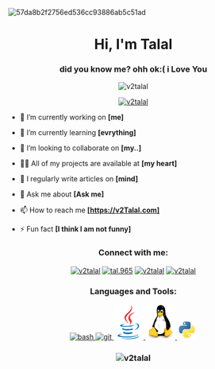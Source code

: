![57da8b2f2756ed536cc93886ab5c51ad](https://user-images.githubusercontent.com/102476581/161404096-183f0201-e7a7-43dc-82e1-cbca7f97928f.gif)     
<h1 align="center">Hi, I'm Talal</h1>
<h3 align="center">did you know me? ohh ok:( 
  i Love You</h3>

<p align="center"> <img src="https://komarev.com/ghpvc/?username=v2talal&label=Profile%20views&color=0e75b6&style=flat" alt="v2talal" /> </p>
<p align="center"> <a href="https://twitter.com/v2talal" target="blank"><img src="https://img.shields.io/twitter/follow/v2talal?logo=twitter&style=for-the-badge" alt="v2talal" /></a> </p>

- 🔭 I’m currently working on **[me]**

- 🌱 I’m currently learning **[evrything]**

- 👯 I’m looking to collaborate on **[my..]**

- 👨‍💻 All of my projects are available at **[my heart]**

- 📝 I regularly write articles on **[mind]**

- 💬 Ask me about **[Ask me]**

- 📫 How to reach me **[https://v2Talal.com]**

- ⚡ Fun fact **[I think I am not funny]**

<h3 align="center">Connect with me:</h3>
<p align="center">
<a href="https://twitter.com/v2talal" target="blank"><img align="center" src="https://www.svgrepo.com/show/205305/twitter.svg" alt="v2talal" height="60" width="70" /></a>
<a href="https://snapchat.com/add/tal.965" target="blank"><img align="center" src="https://www.svgrepo.com/show/205296/snapchat.svg" alt="tal.965" height="60" width="70" /></a>
<a href="https://fb.com/v2talal" target="blank"><img align="center" src="https://www.svgrepo.com/show/299425/facebook.svg" alt="v2talal" height="60" width="70" /></a>
<a href="https://instagram.com/v2talal" target="blank"><img align="center" src="https://www.svgrepo.com/show/205290/instagram.svg" alt="v2talal" height="60" width="70" /></a>
</p>

<h3 align="center">Languages and Tools:</h3>
<p align="center"> <a href="https://www.gnu.org/software/bash/" target="_blank" rel="noreferrer"> <img src="https://www.vectorlogo.zone/logos/gnu_bash/gnu_bash-icon.svg" alt="bash" width="60" height="70"/> </a> <a href="https://git-scm.com/" target="_blank" rel="noreferrer"> <img src="https://www.vectorlogo.zone/logos/git-scm/git-scm-icon.svg" alt="git" width="60" height="70"/> </a> <a href="https://www.java.com" target="_blank" rel="noreferrer"> <img src="https://raw.githubusercontent.com/devicons/devicon/master/icons/java/java-original.svg" alt="java" width="60" height="70"/> </a> <a href="https://www.linux.org/" target="_blank" rel="noreferrer"> <img src="https://raw.githubusercontent.com/devicons/devicon/master/icons/linux/linux-original.svg" alt="linux" width="60" height="70"/> </a> <a href="https://www.python.org" target="_blank" rel="noreferrer"> <img src="https://raw.githubusercontent.com/devicons/devicon/master/icons/python/python-original.svg" alt="python" width="40" height="40"/> </a> </p>

<h3 align="center">
<p><img align="center"src="https://github-readme-streak-stats.herokuapp.com/?user=v2talal&" alt="v2talal"/></p>
  </h3>
